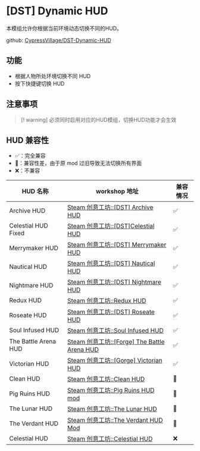 # [DST] Dynamic HUD

本模组允许你根据当前环境动态切换不同的HUD。

github: [CypressVillage/DST-Dynamic-HUD](https://github.com/CypressVillage/DST-Dynamic-HUD)

## 功能

- 根据人物所处环境切换不同 HUD
- 按下快捷键切换 HUD

## 注意事项

> [! warning]
> 必须同时启用对应的HUD模组，切换HUD功能才会生效

## HUD 兼容性

- ✅：完全兼容
- 🔘：兼容性差，由于原 mod 过旧导致无法切换所有界面
- ❌：不兼容

| HUD 名称             | workshop 地址                                                                                                                 | 兼容情况 |
| -------------------- | ----------------------------------------------------------------------------------------------------------------------------- | -------- |
| Archive HUD          | [Steam 创意工坊::[DST] Archive HUD](https://steamcommunity.com/sharedfiles/filedetails/?id=3456159081&searchtext=HUD)            | ✅       |
| Celestial HUD Fixed  | [Steam 创意工坊::[DST]Celestial HUD](https://steamcommunity.com/sharedfiles/filedetails/?id=3285344272&searchtext=HUD)           | ✅       |
| Merrymaker HUD       | [Steam 创意工坊::[DST] Merrymaker HUD](https://steamcommunity.com/sharedfiles/filedetails/?id=3381333362&searchtext=HUD)         | ✅       |
| Nautical HUD         | [Steam 创意工坊::[DST] Nautical HUD](https://steamcommunity.com/sharedfiles/filedetails/?id=2226345952&searchtext=HUD)           | ✅       |
| Nightmare HUD        | [Steam 创意工坊::[DST] Nightmare HUD](https://steamcommunity.com/sharedfiles/filedetails/?id=1992293314&searchtext=HUD)          | ✅       |
| Redux HUD            | [Steam 创意工坊::Redux HUD](https://steamcommunity.com/sharedfiles/filedetails/?id=3173870597&searchtext=HUD)                    | ✅       |
| Roseate HUD          | [Steam 创意工坊::[DST] Roseate HUD](https://steamcommunity.com/sharedfiles/filedetails/?id=2250176974&searchtext=HUD)            | ✅       |
| Soul Infused HUD     | [Steam 创意工坊::Soul Infused HUD](https://steamcommunity.com/sharedfiles/filedetails/?id=2954087809&searchtext=HUD)             | ✅       |
| The Battle Arena HUD | [Steam 创意工坊::[Forge] The Battle Arena HUD](https://steamcommunity.com/sharedfiles/filedetails/?id=1824509831&searchtext=HUD) | ✅       |
| Victorian HUD        | [Steam 创意工坊::[Gorge] Victorian HUD](https://steamcommunity.com/sharedfiles/filedetails/?id=1583765151&searchtext=HUD)        | ✅       |
| Clean HUD            | [Steam 创意工坊::Clean HUD](https://steamcommunity.com/sharedfiles/filedetails/?id=2854270129&searchtext=HUD)                    | 🔘       |
| Pig Ruins HUD        | [Steam 创意工坊::Pig Ruins HUD mod](https://steamcommunity.com/sharedfiles/filedetails/?id=2284894693&searchtext=HUD)            | 🔘       |
| The Lunar HUD        | [Steam 创意工坊::The Lunar HUD](https://steamcommunity.com/sharedfiles/filedetails/?id=2329943377&searchtext=HUD)                | 🔘       |
| The Verdant HUD      | [Steam 创意工坊::The Verdant HUD Mod](https://steamcommunity.com/sharedfiles/filedetails/?id=2238885511&searchtext=HUD)          | 🔘       |
| Celestial HUD        | [Steam 创意工坊::Celestial HUD](https://steamcommunity.com/sharedfiles/filedetails/?id=2571443104)                               | ❌       |

